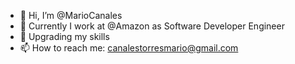 - 👋 Hi, I’m @MarioCanales
- 👀 Currently I work at @Amazon as Software Developer Engineer
- 🌱 Upgrading my skills
- 📫 How to reach me: canalestorresmario@gmail.com

<!---
MarioCanales/MarioCanales is a ✨ special ✨ repository because its `README.md` (this file) appears on your GitHub profile.
You can click the Preview link to take a look at your changes.
--->
